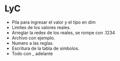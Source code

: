 # LyC

* Pila para ingresar el valor y el tipo en dim
* Limites de los valores reales.
* Arreglar la redex de los reales, se rompe con .1234
* Archivo con ejemplo.
* Numero a las reglas.
* Escritura de la tabla de simbolos.
* Todo con _ adelante
